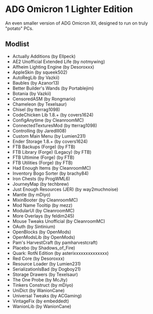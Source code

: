 # ADG Omicron 1 Lighter Edition
An even smaller version of ADG Omicron XII, designed to run on truly "potato" PCs.

## Modlist
* Actually Additions (by Ellpeck)
* AE2 Unofficial Extended Life (by notmywing)
* Alfheim Lighting Engine (by Desoroxxx)
* AppleSkin (by squeek502)
* AutoRegLib (by Vazkii)
* Baubles (by Azanor13)
* Better Builder's Wands (by Portablejim)
* Botania (by Vazkii)
* CensoredASM (by Rongmario)
* Chameleon (by Texelsaur)
* Chisel (by tterrag1098)
* CodeChicken Lib 1.8.+ (by covers1624)
* ConfigAnytime (by CleanroomMC)
* ConnectedTexturesMod (by tterrag1098)
* Controlling (by Jaredlll08)
* Custom Main Menu (by Lumien231)
* Ender Storage 1.8.+ (by covers1624)
* FTB Backups (Forge) (by FTB)
* FTB Library (Forge) (Legacy) (by FTB)
* FTB Ultimine (Forge) (by FTB)
* FTB Utilities (Forge) (by FTB)
* Had Enough Items (by CleanroomMC)
* Inventory Bogo Sorter (by brachy84)
* Iron Chests (by ProgWML6)
* JourneyMap (by techbrew)
* Just Enough Resources (JER) (by way2muchnoise)
* Mantle (by mDiyo)
* MixinBooter (by CleanroomMC)
* Mod Name Tooltip (by mezz)
* ModularUI (by CleanroomMC)
* More Overlays (by feldim245)
* Mouse Tweaks Unofficial (by CleanroomMC)
* OAuth (by Sintinium)
* OpenBlocks (by OpenMods)
* OpenModsLib (by OpenMods)
* Pam's HarvestCraft (by pamharvestcraft)
* Placebo (by Shadows_of_Fire)
* Quark: RotN Edition (by asterixxxxxxxxxxxxxx)
* Red Core (by Desoroxxx)
* Resource Loader (by Lumien231)
* SerializationIsBad (by Dogboy21)
* Storage Drawers (by Texelsaur)
* The One Probe (by McJty)
* Tinkers Construct (by mDiyo)
* UniDict (by WanionCane)
* Universal Tweaks (by ACGaming)
* VintageFix (by embeddedt)
* WanionLib (by WanionCane)